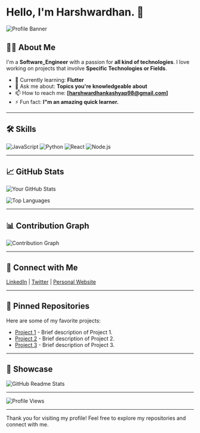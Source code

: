# Hello, I'm Harshwardhan. 👋

![Profile Banner](https://your-banner-image-url.com)

## 👨‍💻 About Me
I'm a **Software_Engineer** with a passion for **all kind of technologies**. I love working on projects that involve **Specific Technologies or Fields**.

- 🌱 Currently learning: **Flutter**
- 💬 Ask me about: **Topics you're knowledgeable about**
- 📫 How to reach me: **[harshwardhankashyap98@gmail.com]**
- ⚡ Fun fact: **I"m an amazing quick learner.**

---

## 🛠️ Skills
![JavaScript](https://img.shields.io/badge/JavaScript-FFD700?style=for-the-badge&logo=javascript&logoColor=white)
![Python](https://img.shields.io/badge/Python-3776AB?style=for-the-badge&logo=python&logoColor=white)
![React](https://img.shields.io/badge/React-61DAFB?style=for-the-badge&logo=react&logoColor=black)
![Node.js](https://img.shields.io/badge/Node.js-339933?style=for-the-badge&logo=node.js&logoColor=white)

---

## 📈 GitHub Stats
![Your GitHub Stats](https://github-readme-stats.vercel.app/api?username=harshvortex&show_icons=true&theme=radical)

![Top Languages](https://github-readme-stats.vercel.app/api/top-langs/?username=harshvortex&layout=compact&theme=radical)

---

## 📊 Contribution Graph
![Contribution Graph](https://activity-graph.herokuapp.com/graph?username=harshvortex&theme=xcode)

---

## 🔗 Connect with Me
[LinkedIn](https://www.linkedin.com/in/harshwardhan-259674313/) | [Twitter](https://x.com/harsh_vortex) | [Personal Website](https://yourwebsite.com)

---

## 📂 Pinned Repositories
Here are some of my favorite projects:

- [Project 1](https://github.com/harshvortex/Wellness_whispers) - Brief description of Project 1.
- [Project 2](https://github.com/harshvortex/Portfolio) - Brief description of Project 2.
- [Project 3](https://github.com/harshvortex/Mental_health_monitor) - Brief description of Project 3.

---

## 🎨 Showcase
![GitHub Readme Stats](https://github-readme-stats.vercel.app/api/top-langs/?username=harshvortex&layout=compact&theme=radical)

---

![Profile Views](https://komarev.com/ghpvc/?username=harshvortex&color=blue)

---

Thank you for visiting my profile! Feel free to explore my repositories and connect with me.
